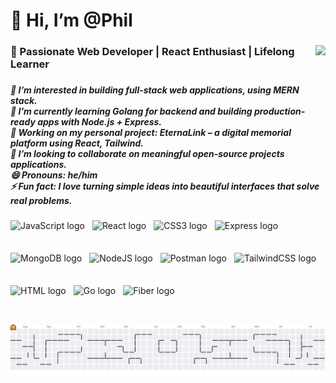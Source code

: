 <h1 align="left">👋 Hi, I’m @Phil</h1>

###

<img align="right" height="200" src="https://media2.giphy.com/media/v1.Y2lkPTc5MGI3NjExMGwwZm8xMHhvcXF4dXpycHdtMmdwbGllbnpvZDQ1c2g3cnlpc2s4cCZlcD12MV9pbnRlcm5hbF9naWZfYnlfaWQmY3Q9Zw/VTtANKl0beDFQRLDTh/giphy.gif"  />

###


<h3 align="left">🚀 Passionate Web Developer | React Enthusiast | Lifelong Learner</h2>

###


<h5 align="left">👀 I’m interested in building full-stack web applications, using MERN stack.<br>🌱 I’m currently learning Golang for backend and building production-ready apps with Node.js + Express.<br>💼 Working on my personal project: EternaLink – a digital memorial platform using React, Tailwind.<br>💞️ I’m looking to collaborate on meaningful open-source projects applications.<br>😄 Pronouns: he/him<br>⚡ Fun fact: I love turning simple ideas into beautiful interfaces that solve real problems.</h3>

###

<div align="left">
  <div align="left" style="display: flex; gap: 12px; flex-wrap: wrap; align-items: center;">
  <img src="https://cdn.jsdelivr.net/gh/devicons/devicon/icons/javascript/javascript-original.svg" style="height:40px;" alt="JavaScript logo" />
  <img src="https://cdn.jsdelivr.net/gh/devicons/devicon/icons/react/react-original.svg" style="height:40px;" alt="React logo" />
  <img src="https://cdn.jsdelivr.net/gh/devicons/devicon/icons/css3/css3-original.svg" style="height:40px;" alt="CSS3 logo" />
  <img src="https://cdn.jsdelivr.net/gh/devicons/devicon/icons/express/express-original.svg" style="height:40px;" alt="Express logo" />
  <img src="https://cdn.jsdelivr.net/gh/devicons/devicon/icons/mongodb/mongodb-original.svg" style="height:40px;" alt="MongoDB logo" />
  <img src="https://cdn.jsdelivr.net/gh/devicons/devicon/icons/nodejs/nodejs-original.svg" style="height:40px;" alt="NodeJS logo" />

  <!-- These two need style override to match others -->
  <img src="https://www.vectorlogo.zone/logos/getpostman/getpostman-icon.svg" style="height:40px;" alt="Postman logo" />
  <img src="https://www.vectorlogo.zone/logos/tailwindcss/tailwindcss-icon.svg" style="height:40px;" alt="TailwindCSS logo" />

  <img src="https://cdn.jsdelivr.net/gh/devicons/devicon/icons/html5/html5-original.svg" style="height:40px;" alt="HTML logo" />
  <img src="https://cdn.jsdelivr.net/gh/devicons/devicon/icons/go/go-original.svg" style="height:40px;" alt="Go logo" />
  <img src="https://raw.githubusercontent.com/gofiber/docs/master/static/img/logo.svg" style="height:40px;" alt="Fiber logo" />
</div>





</div>

###

<div align="left">
</div>

###

<picture>
  <source media="(prefers-color-scheme: dark)" srcset="https://raw.githubusercontent.com/Phpar-Ph/Phpar-Ph/output/pacman-contribution-graph-dark.svg">
  <source media="(prefers-color-scheme: light)" srcset="https://raw.githubusercontent.com/Phpar-Ph/Phpar-Ph/output/pacman-contribution-graph.svg">
  <img alt="pacman contribution graph" src="https://raw.githubusercontent.com/Phpar-Ph/Phpar-Ph/output/pacman-contribution-graph.svg">
</picture>

###
